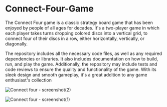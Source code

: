 # Connect-Four-Game

The Connect Four game is a classic strategy board game that has been enjoyed by people of all ages for decades. It's a two-player game in which each player takes turns dropping colored discs into a vertical grid, to connect four of their discs in a row, either horizontally, vertically, or diagonally.

The repository includes all the necessary code files, as well as any required dependencies or libraries. It also includes documentation on how to build, run, and play the game. Additionally, the repository may include tests and code reviews to ensure the quality and functionality of the game. With its sleek design and smooth gameplay, it's a great addition to any game enthusiast's collection

![Connect four - screenshot(2)](https://github.com/samara6855/Connect-Four-Game/assets/101248119/63cd14e8-d7ad-4a76-a42e-dfd24549ce3b)

![Connect four - screenshot(1)](https://github.com/samara6855/Connect-Four-Game/assets/101248119/e08f5fa7-b385-442f-a02c-e9300a49e6ee)
